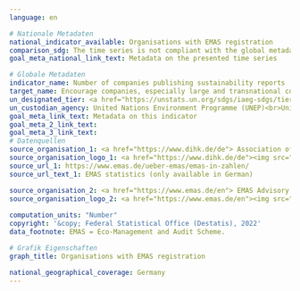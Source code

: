 ```yaml
---
language: en    

# Nationale Metadaten    
national_indicator_available: Organisations with EMAS registration    
comparison_sdg: The time series is not compliant with the global metadata, but provides additional information.    
goal_meta_national_link_text: Metadata on the presented time series    

# Globale Metadaten    
indicator_name: Number of companies publishing sustainability reports    
target_name: Encourage companies, especially large and transnational companies, to adopt sustainable practices and to integrate sustainability information into their reporting cycle    
un_designated_tier: <a href="https://unstats.un.org/sdgs/iaeg-sdgs/tier-classification/" title="Click here for more information on the UN tier classification."  target="_blank">Tier II</a>    
un_custodian_agency: United Nations Environment Programme (UNEP)<br>United Nations Conference on Trade and Development (UNCTAD)    
goal_meta_link_text: Metadata on this indicator    
goal_meta_2_link_text:     
goal_meta_3_link_text:         
# Datenquellen
source_organisation_1: <a href="https://www.dihk.de/de"> Association of German Chambers of Commerce and Industry </a>
source_organisation_logo_1: <a href="https://www.dihk.de/de"><img src="https://g205sdgs.github.io/sdg-indicators/public/OrgImgEn/dihk.png" alt="Logo dihk" style="height:60px; width:148px"/></a>
source_url_1: https://www.emas.de/ueber-emas/emas-in-zahlen/
source_url_text_1: EMAS statistics (only available in German)

source_organisation_2: <a href="https://www.emas.de/en"> EMAS Advisory Board (UGA) </a>
source_organisation_logo_2: <a href="https://www.emas.de/en"><img src="https://g205sdgs.github.io/sdg-indicators/public/OrgImgEn/uga.png" alt="Logo uga" style="height:60px; width:148px"/></a>
    
computation_units: "Number"    
copyright: '&copy; Federal Statistical Office (Destatis), 2022'    
data_footnote: EMAS = Eco-Management and Audit Scheme.    

# Grafik Eigenschaften    
graph_title: Organisations with EMAS registration    

national_geographical_coverage: Germany    
---
```


<span></span>